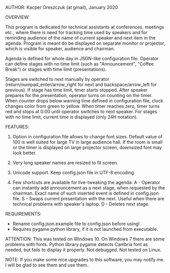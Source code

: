 AUTHOR: Kacper Oreszczuk (at gmail), January 2020

OVERVIEW:

This program is dedicated for technical assistants at conferences, meetings etc., where there is need for tracking time used by speakers and for reminding audience of the name of current speaker and next item in the agenda. Program is meant do be displayed on separate monitor or projector, which is visible for speaker, audience and chairman. 

Agenda is defined for whole day in JSON-like configuration file. Operator can define stages with no time limit (such as "Announcement", "Coffee Break") or stages with time limit (presentations). 

Stages are switched to next manually by operator (return/numpad_enter/arrow_right for next and backspace/arrow_left for previous). If stage has time limit, timer starts stopped. After speaker prepares for the presentation, operator turns on counting on the timer. When counter drops below warning time defined in configuration file, clock changes color from green to yellow. When timer reaches zero, timer turns red and stops at 0:00 until operator switches to next speaker. For stages with no time limit, current time is displayed (only 24H notation).

FEATURES:

1. Option in configuration file allows to change font sizes. Default value of 100 is well suited for large TV in large audience hall. If the room is small or the timer is displayed on large projector screen, downsized font may look better.

2. Very long speaker names are resized to fit screen.

3. Unicode support. Keep config.json file in UTF-8 encoding.

4. Few shortcuts are available for live-tweaking the agenda:
    A - Operator can instantly add announcement as a next stage, when requested by the chairman. Exact name of such inserted event is defined in config.json file.
    S - Swaps current presentation with the next. Useful when there are technical problems with speaker's laptop.
    D - Deletes next stage.
	
REQUIREMENTS: 
 - Rename config.json.example file to config.json before using!
 - Requires pygame python library, if it is not launched from executable.

ATTENTION: This was tested on Windows 10. On Windows 7 there are some problems with fonts. Python library pygame detects Cambria font as needed, but fails to display it properly. Not debugged. Not tested on Linux.

NOTE: If you make some nice upgrades to this software, you may notify me. I will be glad to see them and use them.
